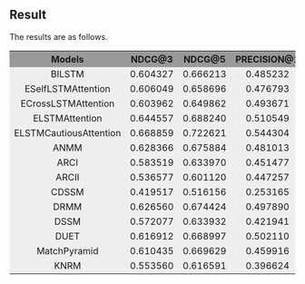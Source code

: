 ## Result

The results are as follows.

<table>
  <tr>
    <th width=10%, bgcolor=#999999 >Models</th> 
    <th width=20%, bgcolor=#999999>NDCG@3</th>
    <th width="20%", bgcolor=#999999>NDCG@5</th>
    <th width="20%", bgcolor=#999999>PRECISION@1</th>
    <th width="20%", bgcolor=#999999>MAP</th>
  </tr>
<!--   <tr>
    <td align="center", bgcolor=#eeeeee> BIGRU </td>
    <td align="center", bgcolor=#eeeeee> 0.635690 </td>
    <td align="center", bgcolor=#eeeeee> 0.690004 </td>
    <td align="center", bgcolor=#eeeeee> 0.510549 </td>
    <td align="center", bgcolor=#eeeeee> 0.647465 </td>
  </tr> -->
  <tr>
    <td align="center", bgcolor=#eeeeee> BILSTM </td>
    <td align="center", bgcolor=#eeeeee> 0.604327 </td>
    <td align="center", bgcolor=#eeeeee> 0.666213 </td>
    <td align="center", bgcolor=#eeeeee> 0.485232 </td>
    <td align="center", bgcolor=#eeeeee> 0.624780 </td>
  </tr>
<!--   <tr>
    <td align="center", bgcolor=#eeeeee> ESelfAttention </td>
    <td align="center", bgcolor=#eeeeee> 0.596405 </td>
    <td align="center", bgcolor=#eeeeee> 0.655927 </td>
    <td align="center", bgcolor=#eeeeee> 0.468354 </td>
    <td align="center", bgcolor=#eeeeee> 0.611272 </td>
  </tr> -->
  <tr>
    <td align="center", bgcolor=#eeeeee> ESelfLSTMAttention </td>
    <td align="center", bgcolor=#eeeeee> 0.606049 </td>
    <td align="center", bgcolor=#eeeeee> 0.658696 </td>
    <td align="center", bgcolor=#eeeeee> 0.476793  </td>
    <td align="center", bgcolor=#eeeeee> 0.616515 </td>
  </tr>
<!--   <tr>
    <td align="center", bgcolor=#eeeeee> ECrossAttention </td>
    <td align="center", bgcolor=#eeeeee> 0.590751 </td>
    <td align="center", bgcolor=#eeeeee> 0.648090 </td>
    <td align="center", bgcolor=#eeeeee> 0.455696 </td>
    <td align="center", bgcolor=#eeeeee> 0.610558 </td>
  </tr> -->
  <tr>
    <td align="center", bgcolor=#eeeeee> ECrossLSTMAttention </td>
    <td align="center", bgcolor=#eeeeee> 0.603962 </td>
    <td align="center", bgcolor=#eeeeee> 0.649862 </td>
    <td align="center", bgcolor=#eeeeee> 0.493671  </td>
    <td align="center", bgcolor=#eeeeee> 0.618218 </td>
  </tr>
<!--   <tr>
    <td align="center", bgcolor=#eeeeee> EAttention </td>
    <td align="center", bgcolor=#eeeeee> 0.617125 </td>
    <td align="center", bgcolor=#eeeeee> 0.667854 </td>
    <td align="center", bgcolor=#eeeeee> 0.502110 </td>
    <td align="center", bgcolor=#eeeeee> 0.634342 </td>
  </tr>  -->
  <tr>
    <td align="center", bgcolor=#eeeeee> ELSTMAttention </td>
    <td align="center", bgcolor=#eeeeee> 0.644557 </td>
    <td align="center", bgcolor=#eeeeee> 0.688240 </td>
    <td align="center", bgcolor=#eeeeee> 0.510549 </td>
    <td align="center", bgcolor=#eeeeee> 0.648403 </td>
  </tr>
  <tr>
    <td align="center", bgcolor=#eeeeee> ELSTMCautiousAttention </td>
    <td align="center", bgcolor=#eeeeee> 0.668859 </td>
    <td align="center", bgcolor=#eeeeee> 0.722621 </td>
    <td align="center", bgcolor=#eeeeee> 0.544304 </td>
    <td align="center", bgcolor=#eeeeee> 0.678586 </td>
  </tr>
  <tr>
    <td align="center", bgcolor=#eeeeee> ANMM </td>
    <td align="center", bgcolor=#eeeeee> 0.628366 </td>
    <td align="center", bgcolor=#eeeeee> 0.675884 </td>
    <td align="center", bgcolor=#eeeeee> 0.481013 </td>
    <td align="center", bgcolor=#eeeeee> 0.630149 </td>
  </tr> 
  <tr>
    <td align="center", bgcolor=#eeeeee> ARCI </td>
    <td align="center", bgcolor=#eeeeee> 0.583519 </td>
    <td align="center", bgcolor=#eeeeee> 0.633970 </td>
    <td align="center", bgcolor=#eeeeee> 0.451477 </td>
    <td align="center", bgcolor=#eeeeee> 0.595163 </td>
  </tr> 
  <tr>
    <td align="center", bgcolor=#eeeeee> ARCII </td>
    <td align="center", bgcolor=#eeeeee> 0.536577 </td>
    <td align="center", bgcolor=#eeeeee> 0.601120 </td>
    <td align="center", bgcolor=#eeeeee> 0.447257 </td>
    <td align="center", bgcolor=#eeeeee> 0.570888 </td>
  </tr> 
<!--   <tr>
    <td align="center", bgcolor=#eeeeee> BIMPM </td>
    <td align="center", bgcolor=#eeeeee> 0.660716 </td>
    <td align="center", bgcolor=#eeeeee> 0.715140 </td>
    <td align="center", bgcolor=#eeeeee> 0.540084 </td>
    <td align="center", bgcolor=#eeeeee> 0.668650 </td>
  </tr> -->
  <tr>
    <td align="center", bgcolor=#eeeeee> CDSSM </td>
    <td align="center", bgcolor=#eeeeee> 0.419517 </td>
    <td align="center", bgcolor=#eeeeee> 0.516156 </td>
    <td align="center", bgcolor=#eeeeee> 0.253165 </td>
    <td align="center", bgcolor=#eeeeee> 0.462335 </td>
  </tr>
<!--   <tr>
    <td align="center", bgcolor=#eeeeee> DRMM_TKS </td>
    <td align="center", bgcolor=#eeeeee> 0.655163 </td>
    <td align="center", bgcolor=#eeeeee> 0.703279 </td>
    <td align="center", bgcolor=#eeeeee> 0.523207 </td>
    <td align="center", bgcolor=#eeeeee> 0.663941 </td>
  </tr> -->
  <tr>
    <td align="center", bgcolor=#eeeeee> DRMM </td>
    <td align="center", bgcolor=#eeeeee> 0.626560 </td>
    <td align="center", bgcolor=#eeeeee> 0.674424 </td>
    <td align="center", bgcolor=#eeeeee> 0.497890 </td>
    <td align="center", bgcolor=#eeeeee> 0.635241 </td>
  </tr>
  <tr>
    <td align="center", bgcolor=#eeeeee> DSSM </td>
    <td align="center", bgcolor=#eeeeee> 0.572077 </td>
    <td align="center", bgcolor=#eeeeee> 0.633932 </td>
    <td align="center", bgcolor=#eeeeee> 0.421941 </td>
    <td align="center", bgcolor=#eeeeee> 0.590641 </td>
  </tr>
  <tr>
    <td align="center", bgcolor=#eeeeee> DUET </td>
    <td align="center", bgcolor=#eeeeee> 0.616912 </td>
    <td align="center", bgcolor=#eeeeee> 0.668997 </td>
    <td align="center", bgcolor=#eeeeee> 0.502110 </td>
    <td align="center", bgcolor=#eeeeee> 0.632204 </td>
  </tr>
  <tr>
    <td align="center", bgcolor=#eeeeee> MatchPyramid </td>
    <td align="center", bgcolor=#eeeeee> 0.610435 </td>
    <td align="center", bgcolor=#eeeeee> 0.669629 </td>
    <td align="center", bgcolor=#eeeeee> 0.459916  </td>
    <td align="center", bgcolor=#eeeeee> 0.620812 </td>
  </tr>
<!--   <tr>
    <td align="center", bgcolor=#eeeeee> MVLSTM </td>
    <td align="center", bgcolor=#eeeeee> 0.624306 </td>
    <td align="center", bgcolor=#eeeeee> 0.672264 </td>
    <td align="center", bgcolor=#eeeeee> 0.510549  </td>
    <td align="center", bgcolor=#eeeeee> 0.640767 </td>
  </tr> -->
  <tr>
    <td align="center", bgcolor=#eeeeee> KNRM </td>
    <td align="center", bgcolor=#eeeeee> 0.553560 </td>
    <td align="center", bgcolor=#eeeeee> 0.616591 </td>
    <td align="center", bgcolor=#eeeeee> 0.396624  </td>
    <td align="center", bgcolor=#eeeeee> 0.565658 </td>
  </tr>
</table>
